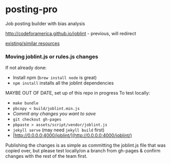 # posting-pro
Job posting builder with bias analysis

http://codeforamerica.github.io/joblint - previous, will redirect

[existing/similar resources](https://docs.google.com/document/d/1dtsNGx81HCnRR2mNZxi86TJsm67hCo7UqtoN2FzSXZ0/edit)

### Moving joblint.js or rules.js changes
If not already done:
* Install npm (`brew install node` is great)
* `npm install` installs all the joblint dependencies

MAYBE OUT OF DATE, set up of this repo in progress
To test locally:
* `make bundle`
* `pbcopy < build/joblint.min.js`
* _Commit any changes you want to save_
* `git checkout gh-pages`
* `pbpaste > assets/script/vendor/joblint.js`
* `jekyll serve` (may need `jekyll build` first)
* [http://0.0.0.0:4000/joblint/](http://0.0.0.0:4000/joblint/)

Publishing the changes is as simple as committing the joblint.js file that was copied over, but please test locally/on a branch from gh-pages & confirm changes with the rest of the team first.
